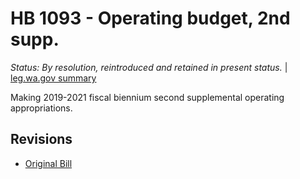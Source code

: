 # HB 1093 - Operating budget, 2nd supp.
*Status: By resolution, reintroduced and retained in present status.* | [leg.wa.gov summary](https://app.leg.wa.gov/billsummary?BillNumber=1093&Year=2021)

Making 2019-2021 fiscal biennium second supplemental operating appropriations.

## Revisions
* [Original Bill](1/)